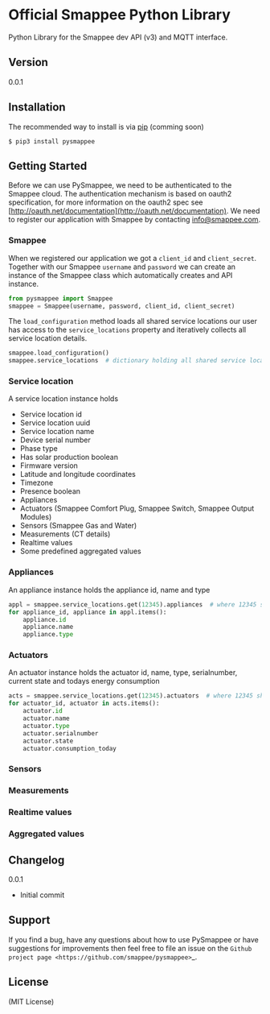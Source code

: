 Official Smappee Python Library
===============================

Python Library for the Smappee dev API (v3) and MQTT interface.

Version
-------

0.0.1

Installation
------------
The recommended way to install is via [pip](https://pypi.org/) (comming soon)

    $ pip3 install pysmappee

Getting Started
---------------
Before we can use PySmappee, we need to be authenticated to the Smappee cloud.
The authentication mechanism is based on oauth2 specification,
for more information on the oauth2 spec see [http://oauth.net/documentation](http://oauth.net/documentation).
We need to register our application with Smappee by contacting [info@smappee.com](mailto:info@smappee.com).


### Smappee
When we registered our application we got a `client_id` and `client_secret`.
Together with our Smappee `username` and `password` we can create an instance of the Smappee class which automatically creates and API instance.

```python
from pysmappee import Smappee
smappee = Smappee(username, password, client_id, client_secret)
```

The `load_configuration` method loads all shared service locations our user has access to the `service_locations` property and iteratively collects all service location details.

```python
smappee.load_configuration()
smappee.service_locations  # dictionary holding all shared service locations instances
```

### Service location
A service location instance holds
* Service location id
* Service location uuid
* Service location name
* Device serial number
* Phase type
* Has solar production boolean
* Firmware version
* Latitude and longitude coordinates
* Timezone
* Presence boolean
* Appliances
* Actuators (Smappee Comfort Plug, Smappee Switch, Smappee Output Modules)
* Sensors (Smappee Gas and Water)
* Measurements (CT details)
* Realtime values
* Some predefined aggregated values

### Appliances
An appliance instance holds the appliance id, name and type
```python
appl = smappee.service_locations.get(12345).appliances  # where 12345 should be the correct servie location id
for appliance_id, appliance in appl.items():
    appliance.id
    appliance.name
    appliance.type
```

### Actuators
An actuator instance holds the actuator id, name, type, serialnumber, current state and todays energy consumption
```python
acts = smappee.service_locations.get(12345).actuators  # where 12345 should be the correct servie location id
for actuator_id, actuator in acts.items():
    actuator.id
    actuator.name
    actuator.type
    actuator.serialnumber
    actuator.state
    actuator.consumption_today
```

### Sensors

### Measurements

### Realtime values

### Aggregated values

Changelog
---------
0.0.1
* Initial commit

Support
-------
If you find a bug, have any questions about how to use PySmappee or have suggestions for improvements then feel free to file an issue on the `Github project page <https://github.com/smappee/pysmappee>`_.

License
-------
(MIT License)


